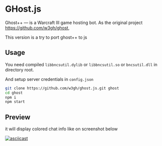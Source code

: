 # GHost.js
Ghost++ — is a Warcraft III game hosting bot. As the original project https://github.com/w3gh/ghost, 

This version is a try to port ghost++ to js

## Usage

You need compiled `libbncsutil.dylib` or `libbncsutil.so` or `bncsutil.dll` in directory root.

And setup server credentials in `config.json`

```bash
git clone https://github.com/w3gh/ghost.js.git ghost
cd ghost
npm i
npm start
```

## Preview
it will display colored chat info like on screenshot below

[![asciicast](https://asciinema.org/a/75HoG34I0UEk9lNvDqeO430Cp.svg)](https://asciinema.org/a/75HoG34I0UEk9lNvDqeO430Cp)
